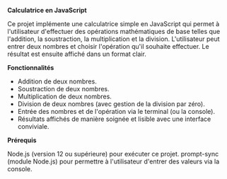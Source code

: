 **Calculatrice en JavaScript**

  Ce projet implémente une calculatrice simple en JavaScript qui permet à l'utilisateur d'effectuer des opérations mathématiques de base telles que l'addition, la soustraction, la multiplication et la division. L'utilisateur peut entrer deux nombres et choisir l'opération qu'il souhaite effectuer. Le résultat est ensuite affiché dans un format clair.

**Fonctionnalités**

- Addition de deux nombres.
- Soustraction de deux nombres.
- Multiplication de deux nombres.
- Division de deux nombres (avec gestion de la division par zéro).
- Entrée des nombres et de l'opération via le terminal (ou la console).
- Résultats affichés de manière soignée et lisible avec une interface conviviale.
  
**Prérequis**

Node.js (version 12 ou supérieure) pour exécuter ce projet.
prompt-sync (module Node.js) pour permettre à l'utilisateur d'entrer des valeurs via la console.
